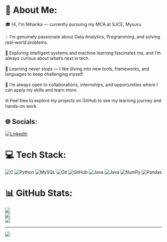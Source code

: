 # 💫 About Me:
🎓 Hi, I’m Niharika — currently pursuing my MCA at SJCE, Mysuru.<br><br>💡 I’m genuinely passionate about Data Analytics, Programming, and solving real-world problems.<br><br>🚀 Exploring intelligent systems and machine learning fascinates me, and I’m always curious about what’s next in tech.<br><br>🧠 Learning never stops — I like diving into new tools, frameworks, and languages to keep challenging myself.<br><br>🤝 I’m always open to collaborations, internships, and opportunities where I can apply my skills and learn more.<br><br>🌐 Feel free to explore my projects on GitHub to see my learning journey and hands-on work.


## 🌐 Socials:
[![LinkedIn](https://img.shields.io/badge/LinkedIn-%230077B5.svg?logo=linkedin&logoColor=white)](https://linkedin.com/in/www.linkedin.com/in/niharika-m-r-370328299) 

# 💻 Tech Stack:
![C](https://img.shields.io/badge/c-%2300599C.svg?style=flat&logo=c&logoColor=white) ![Python](https://img.shields.io/badge/python-3670A0?style=flat&logo=python&logoColor=ffdd54) ![MySQL](https://img.shields.io/badge/mysql-4479A1.svg?style=flat&logo=mysql&logoColor=white) ![Git](https://img.shields.io/badge/git-%23F05033.svg?style=flat&logo=git&logoColor=white) ![GitHub](https://img.shields.io/badge/github-%23121011.svg?style=flat&logo=github&logoColor=white) ![Java](https://img.shields.io/badge/java-%23ED8B00.svg?style=flat&logo=openjdk&logoColor=white) ![Java](https://img.shields.io/badge/java-%23ED8B00.svg?style=flat&logo=openjdk&logoColor=white) ![NumPy](https://img.shields.io/badge/numpy-%23013243.svg?style=flat&logo=numpy&logoColor=white) ![Pandas](https://img.shields.io/badge/pandas-%23150458.svg?style=flat&logo=pandas&logoColor=white)
# 📊 GitHub Stats:
![](https://github-readme-stats.vercel.app/api?username=niharikamr1&theme=shadow_blue&hide_border=false&include_all_commits=false&count_private=false)<br/>
![](https://nirzak-streak-stats.vercel.app/?user=niharikamr1&theme=shadow_blue&hide_border=false)<br/>
![](https://github-readme-stats.vercel.app/api/top-langs/?username=niharikamr1&theme=shadow_blue&hide_border=false&include_all_commits=false&count_private=false&layout=compact)

---
[![](https://visitcount.itsvg.in/api?id=niharikamr1&icon=0&color=0)](https://visitcount.itsvg.in)

